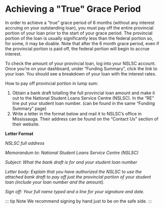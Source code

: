 # Achieving a "True" Grace Period <Badge text="New" type="warning"/>
In order to achieve a “true” grace period of 6 months (without any interest accruing on your outstanding loan), you must pay off the entire provincial portion of your loan prior to the start of your grace period. The provincial portion of the loan is usually significantly less than the federal portion so, for some, it may be doable. Note that after the 6 month grace period, even if the provincial portion is paid off, the federal portion will begin to accrue interest. 

To check the amount of your provincial loan, log into your NSLSC account. Once you’re on your dashboard, under “Funding Summary”, click the link to your loan. You should see a breakdown of your loan with the interest rates.

How to pay off provincial portion in lump sum:
1. Obtain a bank draft totalling the full provincial loan amount and make it out to the National Student Loans Service Centre (NSLSC). In the “RE” line put your student loan number. (can be found in the same “Funding Summary” page)
2. Write a letter in the format below and mail it to NSLSC’s office in Mississauga. Their address can be found on the “Contact Us” section of their website.

**Letter Format**

*NSLSC full address*

*Memorandum to: National Student Loans Service Centre (NSLSC)*

*Subject: What the bank draft is for and your student loan number*

*Letter body: Explain that you have authorized the NSLSC to use the attached bank draft to pay off just the provincial portion of your student loan (include your loan number and the amount).*

*Sign off: Your full name typed and a line for your signature and date.*

::: tip Note
We recommend signing by hand just to be on the safe side.
:::